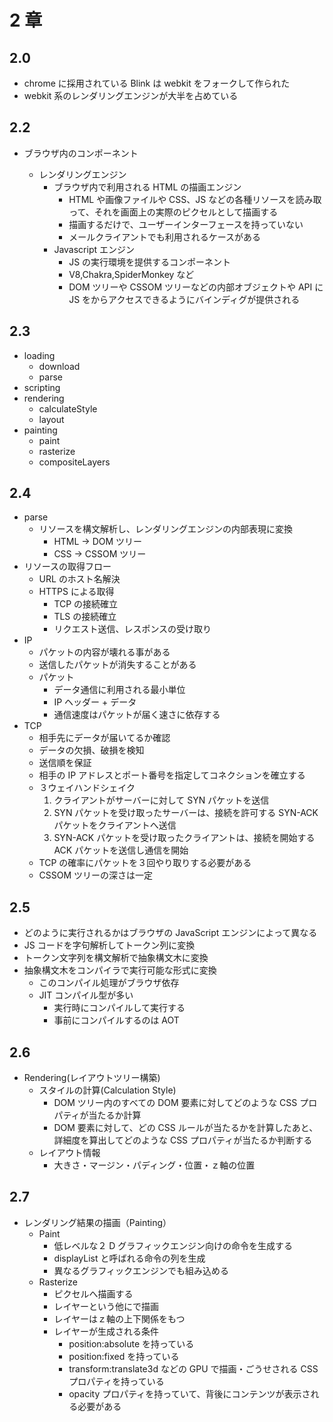 # 2 章

## 2.0

- chrome に採用されている Blink は webkit をフォークして作られた
- webkit 系のレンダリングエンジンが大半を占めている

## 2.2

- ブラウザ内のコンポーネント

  - レンダリングエンジン
    - ブラウザ内で利用される HTML の描画エンジン
      - HTML や画像ファイルや CSS、JS などの各種リソースを読み取って、それを画面上の実際のピクセルとして描画する
      - 描画するだけで、ユーザーインターフェースを持っていない
      - メールクライアントでも利用されるケースがある
    - Javascript エンジン
      - JS の実行環境を提供するコンポーネント
      - V8,Chakra,SpiderMonkey など
      - DOM ツリーや CSSOM ツリーなどの内部オブジェクトや API に JS をからアクセスできるようにバインディグが提供される

## 2.3

- loading
  - download
  - parse
- scripting
- rendering
  - calculateStyle
  - layout
- painting
  - paint
  - rasterize
  - compositeLayers

## 2.4

- parse
  - リソースを構文解析し、レンダリングエンジンの内部表現に変換
    - HTML → DOM ツリー
    - CSS → CSSOM ツリー
- リソースの取得フロー
  - URL のホスト名解決
  - HTTPS による取得
    - TCP の接続確立
    - TLS の接続確立
    - リクエスト送信、レスポンスの受け取り
- IP
  - パケットの内容が壊れる事がある
  - 送信したパケットが消失することがある
  - パケット
    - データ通信に利用される最小単位
    - IP ヘッダー + データ
    - 通信速度はパケットが届く速さに依存する
- TCP
  - 相手先にデータが届いてるか確認
  - データの欠損、破損を検知
  - 送信順を保証
  - 相手の IP アドレスとポート番号を指定してコネクションを確立する
  - ３ウェイハンドシェイク
    1. クライアントがサーバーに対して SYN パケットを送信
    2. SYN パケットを受け取ったサーバーは、接続を許可する SYN-ACK パケットをクライアントへ送信
    3. SYN-ACK パケットを受け取ったクライアントは、接続を開始する ACK パケットを送信し通信を開始
  - TCP の確率にパケットを３回やり取りする必要がある
  - CSSOM ツリーの深さは一定

## 2.5

- どのように実行されるかはブラウザの JavaScript エンジンによって異なる
- JS コードを字句解析してトークン列に変換
- トークン文字列を構文解析で抽象構文木に変換
- 抽象構文木をコンパイラで実行可能な形式に変換
  - このコンパイル処理がブラウザ依存
  - JIT コンパイル型が多い
    - 実行時にコンパイルして実行する
    - 事前にコンパイルするのは AOT

## 2.6

- Rendering(レイアウトツリー構築)
  - スタイルの計算(Calculation Style)
    - DOM ツリー内のすべての DOM 要素に対してどのような CSS プロパティが当たるか計算
    - DOM 要素に対して、どの CSS ルールが当たるかを計算したあと、詳細度を算出してどのような CSS プロパティが当たるか判断する
  - レイアウト情報
    - 大きさ・マージン・パディング・位置・ｚ軸の位置

## 2.7

- レンダリング結果の描画（Painting）
  - Paint
    - 低レベルな２ D グラフィックエンジン向けの命令を生成する
    - displayList と呼ばれる命令の列を生成
    - 異なるグラフィックエンジンでも組み込める
  - Rasterize
    - ピクセルへ描画する
    - レイヤーという他にで描画
    - レイヤーはｚ軸の上下関係をもつ
    - レイヤーが生成される条件
      - position:absolute を持っている
      - position:fixed を持っている
      - transform:translate3d などの GPU で描画・ごうせされる CSS プロパティを持っている
      - opacity プロパティを持っていて、背後にコンテンツが表示される必要がある
